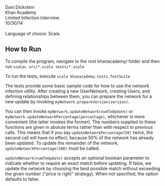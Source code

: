 Dani Dickstein<br />
Khan Academy<br />
Limited Infection Interview<br />
10/30/14
<br /><br />
Language of choice: Scala

## How to Run
  To compile the program, navigate to the root khanacademy/ folder and then run
    `scalac src/*.scala tests/*.scala`

  To run the tests, execute `scala khanacademy.tests.TestSuite`

  The tests provide some basic sample code for how to use the network infection
  utility.  After creating a new UserNetwork, creating Users, and defining
  relationships between them, you can prepare the network for a new update
  by invoking `myNetwork.prepareVersion(version)`.

  You can then invoke `myNetwork.updateNetwork(numToUpdate)` or 
  `myNetwork.updateNetworkPercentage(percentage)`, whichever is more
  convenient (the latter invokes the former).  The numbers supplied to these
  functions are given in abolute terms rather than with respect to previous
  calls.  This means that if you say `updateNetworkPercentage(50)` twice, the
  second call will have no effect, because 50% of the network has already been
  updated.  To update the remainder of the network,
  `updateNetworkPercentage(100)` must be called.

  `updateNetwork(numToUpdate)` accepts an optional boolean parameter to
  indicate whether to require an exact match before updating.  If false, we
  update the network by choosing the best possible match without exceeding the
  given number ("price is right" strategy).  When not specified, the option
  defaults to false.
